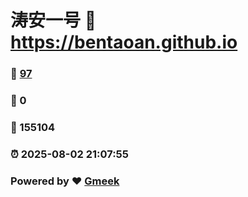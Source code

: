 # 涛安一号 :link: https://bentaoan.github.io 
### :page_facing_up: [97](https://bentaoan.github.io/tag.html) 
### :speech_balloon: 0 
### :hibiscus: 155104 
### :alarm_clock: 2025-08-02 21:07:55 
### Powered by :heart: [Gmeek](https://github.com/Meekdai/Gmeek)
